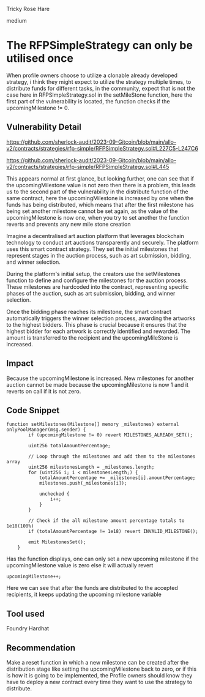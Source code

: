 Tricky Rose Hare

medium

# The RFPSimpleStrategy can only be utilised once

When profile owners choose to utilize a clonable already developed strategy, i think they might expect to utilize the strategy multiple times, to distribute funds for different tasks, in the community, expect that is not the case here in RFPSImpleStrategy.sol in the setMileStone function, here the first part of the vulnerability is located, the function checks if the upcomingMilestone != 0.

## Vulnerability Detail

https://github.com/sherlock-audit/2023-09-Gitcoin/blob/main/allo-v2/contracts/strategies/rfp-simple/RFPSimpleStrategy.sol#L227C5-L247C6

https://github.com/sherlock-audit/2023-09-Gitcoin/blob/main/allo-v2/contracts/strategies/rfp-simple/RFPSimpleStrategy.sol#L445

This appears normal at first glance, but looking further, one can see that if the upcomingMilestone value is not zero then there is a problem, this leads us to the second part of the vulnerability in the distribute function of the same contract, here the upcomingMilestone is increased by one when the funds has being distributed, which means that after the first milestone has being set another milestone cannot be set again, as the value of the upcomingMilestone is now one, when you try to set another the function reverts and prevents any new mile stone creation

Imagine a decentralised art auction platform that leverages blockchain technology to conduct art auctions transparently and securely. The platform uses this smart contract strategy. They set the initial milestones that represent stages in the auction process, such as art submission, bidding, and winner selection.

During the platform's initial setup, the creators use the setMilestones function to define and configure the milestones for the auction process. These milestones are hardcoded into the contract, representing specific phases of the auction, such as art submission, bidding, and winner selection.

Once the bidding phase reaches its milestone, the smart contract automatically triggers the winner selection process, awarding the artworks to the highest bidders. This phase is crucial because it ensures that the highest bidder for each artwork is correctly identified and rewarded. The amount is transferred to the recipient and the upcomingMileStone is increased.

## Impact

Because the upcomingMilestone is increased. New milestones for another auction cannot be made because the upcomingMilestone is now 1 and it reverts on call if it is not zero.

## Code Snippet
```solidity
function setMilestones(Milestone[] memory _milestones) external onlyPoolManager(msg.sender) {
        if (upcomingMilestone != 0) revert MILESTONES_ALREADY_SET();

        uint256 totalAmountPercentage;

        // Loop through the milestones and add them to the milestones array
        uint256 milestonesLength = _milestones.length;
        for (uint256 i; i < milestonesLength;) {
            totalAmountPercentage += _milestones[i].amountPercentage;
            milestones.push(_milestones[i]);

            unchecked {
                i++;
            }
        }

        // Check if the all milestone amount percentage totals to 1e18(100%)
        if (totalAmountPercentage != 1e18) revert INVALID_MILESTONE();

        emit MilestonesSet();
    }
```
Has the function displays, one can only set a new upcoming milestone if the upcomingMilestone value is zero else it will actually revert

```solidity
upcomingMilestone++;
```
Here we can see that after the funds are distributed to the accepted recipients, it keeps updating the upcoming milestone variable


## Tool used
Foundry Hardhat

## Recommendation

Make a reset function in which a new milestone can be created after the distribution stage like setting the upcomingMilestone back to zero, or if this is how it is going to be implemented, the Profile owners should know they have to deploy a new contract every time they want to use the strategy to distribute.